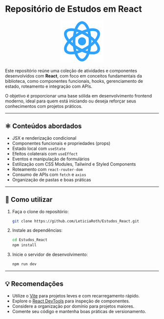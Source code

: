 
# Repositório de Estudos em React
<p align="center">
  <img src="Logo_React\React2.png" alt="Ícone do React" width="140">
</p>

Este repositório reúne uma coleção de atividades e componentes desenvolvidos com **React**, com foco em conceitos fundamentais da biblioteca, como componentes funcionais, hooks, gerenciamento de estado, roteamento e integração com APIs.

O objetivo é proporcionar uma base sólida em desenvolvimento frontend moderno, ideal para quem está iniciando ou deseja reforçar seus conhecimentos com projetos práticos.

---

## ⚛️ Conteúdos abordados

- JSX e renderização condicional
- Componentes funcionais e propriedades (props)
- Estado local com `useState`
- Efeitos colaterais com `useEffect`
- Eventos e manipulação de formulários
- Estilização com CSS Modules, Tailwind e Styled Components
- Roteamento com `react-router-dom`
- Consumo de APIs com `fetch` e `axios`
- Organização de pastas e boas práticas

---

## 🚀 Como utilizar

1. Faça o clone do repositório:
   ```bash
   git clone https://github.com/LeticiaRoth/Estudos_React.git
   ```

2. Instale as dependências:
   ```bash
   cd Estudos_React
   npm install
   ```

3. Inicie o servidor de desenvolvimento:
   ```bash
   npm run dev
   ```

---


## 💡 Recomendações

- Utilize o [Vite](https://vitejs.dev/) para projetos leves e com recarregamento rápido.
- Explore o [React DevTools](https://react.dev/learn/react-developer-tools) para inspeção de componentes.
- Considere a organização por domínio para projetos maiores.
- Comente seu código e mantenha boas práticas de versionamento.

